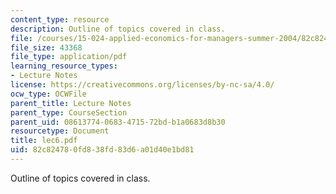 ```yaml
---
content_type: resource
description: Outline of topics covered in class.
file: /courses/15-024-applied-economics-for-managers-summer-2004/82c824780fd838fd83d6a01d40e1bd81_lec6.pdf
file_size: 43368
file_type: application/pdf
learning_resource_types:
- Lecture Notes
license: https://creativecommons.org/licenses/by-nc-sa/4.0/
ocw_type: OCWFile
parent_title: Lecture Notes
parent_type: CourseSection
parent_uid: 08613774-0683-4715-72bd-b1a0683d8b30
resourcetype: Document
title: lec6.pdf
uid: 82c82478-0fd8-38fd-83d6-a01d40e1bd81
---
```

Outline of topics covered in class.
